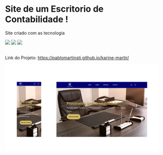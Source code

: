 <h1>Site de um Escritorio de Contabilidade !</h1>


<p>Site criado com as tecnologia </p>

<img src = "https://img.shields.io/badge/HTML5-E34F26?style=for-the-badge&logo=html5&logoColor=white" > <img src ="https://img.shields.io/badge/CSS-239120?&style=for-the-badge&logo=css3&logoColor=white" > <img src = "https://img.shields.io/badge/JavaScript-323330?style=for-the-badge&logo=javascript&logoColor=F7DF1E">
<br>
<br>

Link do Projeto: https://pablomartinsti.github.io/karine-martir/


<img src = "https://github.com/pablomartinsti/karine-martir/blob/main/assets/computer.png">
